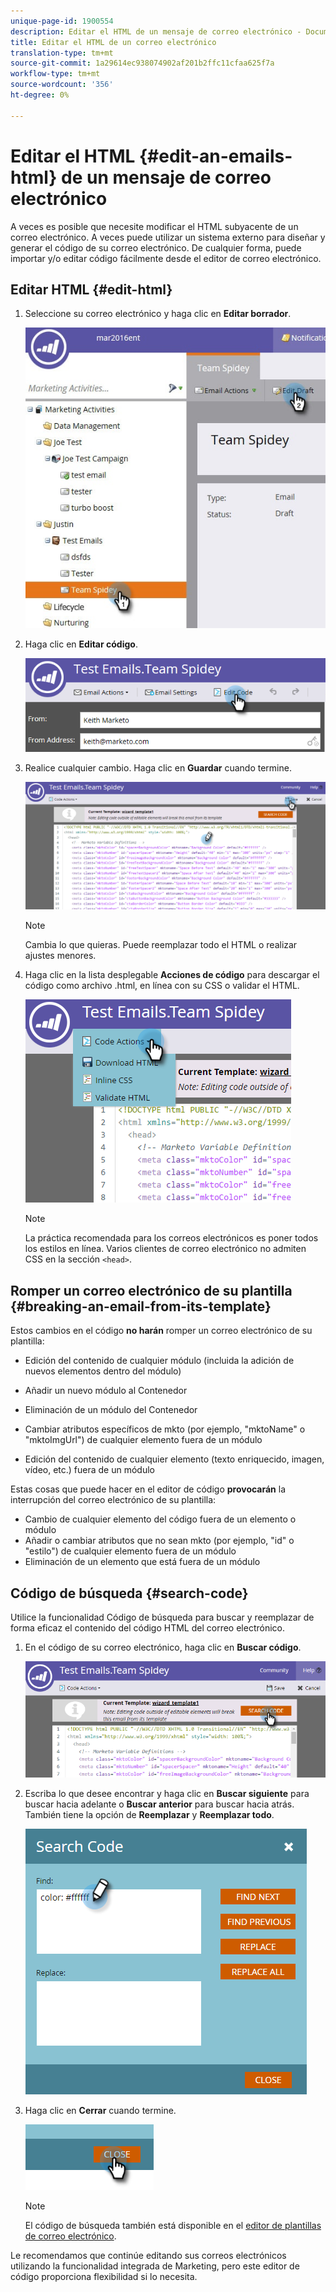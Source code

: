 ```yaml
---
unique-page-id: 1900554
description: Editar el HTML de un mensaje de correo electrónico - Documentos de marketing - Documentación del producto
title: Editar el HTML de un correo electrónico
translation-type: tm+mt
source-git-commit: 1a29614ec938074902af201b2ffc11cfaa625f7a
workflow-type: tm+mt
source-wordcount: '356'
ht-degree: 0%

---
```



# Editar el HTML {#edit-an-emails-html} de un mensaje de correo electrónico

A veces es posible que necesite modificar el HTML subyacente de un correo electrónico. A veces puede utilizar un sistema externo para diseñar y generar el código de su correo electrónico. De cualquier forma, puede importar y/o editar código fácilmente desde el editor de correo electrónico.

## Editar HTML {#edit-html}

1. Seleccione su correo electrónico y haga clic en **Editar borrador**.

   ![](assets/teamspidey.jpg)

1. Haga clic en **Editar código**.

   ![](assets/two-4.png)

1. Realice cualquier cambio. Haga clic en **Guardar** cuando termine.

   ![](assets/three-3.png)

   >[!NOTE]
   >
   >Cambia lo que quieras. Puede reemplazar todo el HTML o realizar ajustes menores.

1. Haga clic en la lista desplegable **Acciones de código** para descargar el código como archivo .html, en línea con su CSS o validar el HTML.

   ![](assets/four-2.png)

   >[!NOTE]
   >
   >La práctica recomendada para los correos electrónicos es poner todos los estilos en línea. Varios clientes de correo electrónico no admiten CSS en la sección `<head>`.

## Romper un correo electrónico de su plantilla {#breaking-an-email-from-its-template}

Estos cambios en el código **no harán** romper un correo electrónico de su plantilla:

* Edición del contenido de cualquier módulo (incluida la adición de nuevos elementos dentro del módulo)
* Añadir un nuevo módulo al Contenedor
* Eliminación de un módulo del Contenedor

* Cambiar atributos específicos de mkto (por ejemplo, &quot;mktoName&quot; o &quot;mktoImgUrl&quot;) de cualquier elemento fuera de un módulo
* Edición del contenido de cualquier elemento (texto enriquecido, imagen, vídeo, etc.) fuera de un módulo

Estas cosas que puede hacer en el editor de código **provocarán** la interrupción del correo electrónico de su plantilla:

* Cambio de cualquier elemento del código fuera de un elemento o módulo
* Añadir o cambiar atributos que no sean mkto (por ejemplo, &quot;id&quot; o &quot;estilo&quot;) de cualquier elemento fuera de un módulo
* Eliminación de un elemento que está fuera de un módulo

## Código de búsqueda {#search-code}

Utilice la funcionalidad Código de búsqueda para buscar y reemplazar de forma eficaz el contenido del código HTML del correo electrónico.

1. En el código de su correo electrónico, haga clic en **Buscar código**.

   ![](assets/five-2.png)

1. Escriba lo que desee encontrar y haga clic en **Buscar siguiente** para buscar hacia adelante o **Buscar anterior** para buscar hacia atrás. También tiene la opción de **Reemplazar** y **Reemplazar todo**.

   ![](assets/six-1.png)

1. Haga clic en **Cerrar** cuando termine.

   ![](assets/seven.png)

   >[!NOTE]
   >
   >El código de búsqueda también está disponible en el [editor de plantillas de correo electrónico](http://docs.marketo.com/display/DOCS/Create+a+New+Email+Template).

Le recomendamos que continúe editando sus correos electrónicos utilizando la funcionalidad integrada de Marketing, pero este editor de código proporciona flexibilidad si lo necesita.
